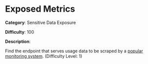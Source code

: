 # Exposed Metrics

**Category**: Sensitive Data Exposure

**Difficulty**: 100

**Description**:

Find the endpoint that serves usage data to be scraped by a <a href="https://github.com/prometheus/prometheus">popular monitoring system</a>. (Difficulty Level: 1)
